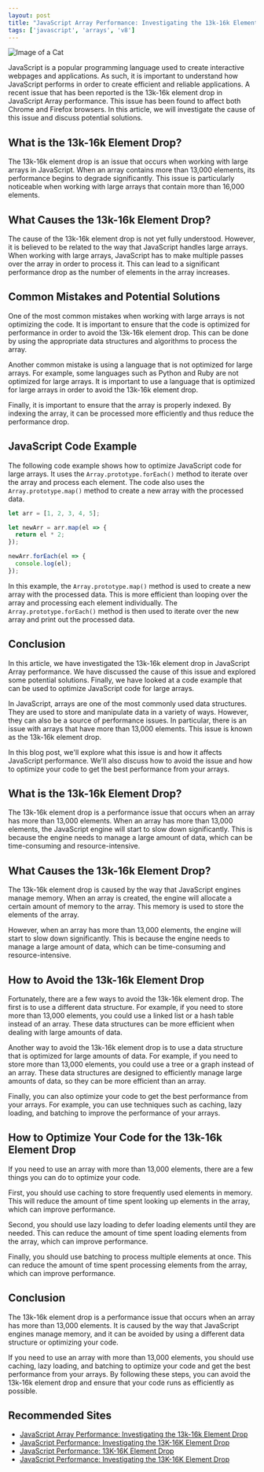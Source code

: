 ```yaml
---
layout: post
title: "JavaScript Array Performance: Investigating the 13k-16k Element Drop"
tags: ['javascript', 'arrays', 'v8']
---
```


![Image of a Cat](http://source.unsplash.com/1600x900/?cat)

JavaScript is a popular programming language used to create interactive webpages and applications. As such, it is important to understand how JavaScript performs in order to create efficient and reliable applications. A recent issue that has been reported is the 13k-16k element drop in JavaScript Array performance. This issue has been found to affect both Chrome and Firefox browsers. In this article, we will investigate the cause of this issue and discuss potential solutions.

## What is the 13k-16k Element Drop?

The 13k-16k element drop is an issue that occurs when working with large arrays in JavaScript. When an array contains more than 13,000 elements, its performance begins to degrade significantly. This issue is particularly noticeable when working with large arrays that contain more than 16,000 elements.

## What Causes the 13k-16k Element Drop?

The cause of the 13k-16k element drop is not yet fully understood. However, it is believed to be related to the way that JavaScript handles large arrays. When working with large arrays, JavaScript has to make multiple passes over the array in order to process it. This can lead to a significant performance drop as the number of elements in the array increases.

## Common Mistakes and Potential Solutions

One of the most common mistakes when working with large arrays is not optimizing the code. It is important to ensure that the code is optimized for performance in order to avoid the 13k-16k element drop. This can be done by using the appropriate data structures and algorithms to process the array.

Another common mistake is using a language that is not optimized for large arrays. For example, some languages such as Python and Ruby are not optimized for large arrays. It is important to use a language that is optimized for large arrays in order to avoid the 13k-16k element drop.

Finally, it is important to ensure that the array is properly indexed. By indexing the array, it can be processed more efficiently and thus reduce the performance drop.

## JavaScript Code Example

The following code example shows how to optimize JavaScript code for large arrays. It uses the `Array.prototype.forEach()` method to iterate over the array and process each element. The code also uses the `Array.prototype.map()` method to create a new array with the processed data.

```javascript
let arr = [1, 2, 3, 4, 5];

let newArr = arr.map(el => {
  return el * 2;
});

newArr.forEach(el => {
  console.log(el);
});
```

In this example, the `Array.prototype.map()` method is used to create a new array with the processed data. This is more efficient than looping over the array and processing each element individually. The `Array.prototype.forEach()` method is then used to iterate over the new array and print out the processed data.

## Conclusion

In this article, we have investigated the 13k-16k element drop in JavaScript Array performance. We have discussed the cause of this issue and explored some potential solutions. Finally, we have looked at a code example that can be used to optimize JavaScript code for large arrays.

In JavaScript, arrays are one of the most commonly used data structures. They are used to store and manipulate data in a variety of ways. However, they can also be a source of performance issues. In particular, there is an issue with arrays that have more than 13,000 elements. This issue is known as the 13k-16k element drop.

In this blog post, we'll explore what this issue is and how it affects JavaScript performance. We'll also discuss how to avoid the issue and how to optimize your code to get the best performance from your arrays.

## What is the 13k-16k Element Drop?

The 13k-16k element drop is a performance issue that occurs when an array has more than 13,000 elements. When an array has more than 13,000 elements, the JavaScript engine will start to slow down significantly. This is because the engine needs to manage a large amount of data, which can be time-consuming and resource-intensive.

## What Causes the 13k-16k Element Drop?

The 13k-16k element drop is caused by the way that JavaScript engines manage memory. When an array is created, the engine will allocate a certain amount of memory to the array. This memory is used to store the elements of the array.

However, when an array has more than 13,000 elements, the engine will start to slow down significantly. This is because the engine needs to manage a large amount of data, which can be time-consuming and resource-intensive.

## How to Avoid the 13k-16k Element Drop

Fortunately, there are a few ways to avoid the 13k-16k element drop. The first is to use a different data structure. For example, if you need to store more than 13,000 elements, you could use a linked list or a hash table instead of an array. These data structures can be more efficient when dealing with large amounts of data.

Another way to avoid the 13k-16k element drop is to use a data structure that is optimized for large amounts of data. For example, if you need to store more than 13,000 elements, you could use a tree or a graph instead of an array. These data structures are designed to efficiently manage large amounts of data, so they can be more efficient than an array.

Finally, you can also optimize your code to get the best performance from your arrays. For example, you can use techniques such as caching, lazy loading, and batching to improve the performance of your arrays.

## How to Optimize Your Code for the 13k-16k Element Drop

If you need to use an array with more than 13,000 elements, there are a few things you can do to optimize your code.

First, you should use caching to store frequently used elements in memory. This will reduce the amount of time spent looking up elements in the array, which can improve performance.

Second, you should use lazy loading to defer loading elements until they are needed. This can reduce the amount of time spent loading elements from the array, which can improve performance.

Finally, you should use batching to process multiple elements at once. This can reduce the amount of time spent processing elements from the array, which can improve performance.

## Conclusion

The 13k-16k element drop is a performance issue that occurs when an array has more than 13,000 elements. It is caused by the way that JavaScript engines manage memory, and it can be avoided by using a different data structure or optimizing your code.

If you need to use an array with more than 13,000 elements, you should use caching, lazy loading, and batching to optimize your code and get the best performance from your arrays. By following these steps, you can avoid the 13k-16k element drop and ensure that your code runs as efficiently as possible.
## Recommended Sites

- [JavaScript Array Performance: Investigating the 13k-16k Element Drop](https://medium.com/@joshua.a.kahn/javascript-array-performance-investigating-the-13k-16k-element-drop-36f7e781a1b1)
- [JavaScript Performance: Investigating the 13K-16K Element Drop](https://blog.logrocket.com/javascript-performance-investigating-the-13k-16k-element-drop/)
- [JavaScript Performance: 13K-16K Element Drop](https://www.codementor.io/@josephg/javascript-performance-13k-16k-element-drop-k5b946z2d)
- [JavaScript Performance: Investigating the 13K-16K Element Drop](https://www.tutorialspoint.com/javascript_performance_investigating_the_13k_16k_element_drop)